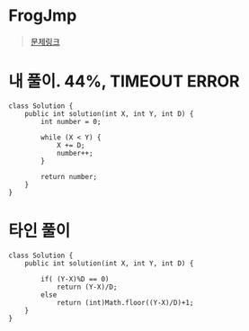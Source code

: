 # FrogJmp
> [문제링크](https://app.codility.com/programmers/lessons/3-time_complexity/frog_jmp/start/)


# 내 풀이. 44%, TIMEOUT ERROR
```
class Solution {
    public int solution(int X, int Y, int D) {
        int number = 0;

        while (X < Y) {
            X += D;
            number++;
        }
        
        return number;
    }
}
```

# 타인 풀이
```
class Solution {
    public int solution(int X, int Y, int D) {
        
        if( (Y-X)%D == 0)
            return (Y-X)/D;
        else
            return (int)Math.floor((Y-X)/D)+1;
    }
}
```